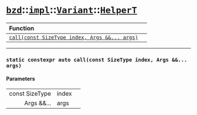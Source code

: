 # [`bzd`](../../../../index.md)::[`impl`](../../../index.md)::[`Variant`](../../index.md)::[`HelperT`](../index.md)


|Function||
|:---|:---|
|[`call(const SizeType index, Args &&... args)`](./index.md)||
------
### `static constexpr auto call(const SizeType index, Args &&... args)`

#### Parameters
||||
|---:|:---|:---|
|const SizeType|index||
|Args &&...|args||
